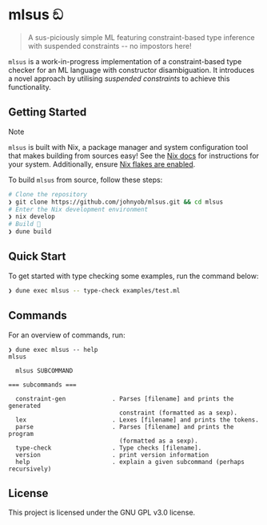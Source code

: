 # mlsus ඞ

> A sus-piciously simple ML featuring constraint-based type inference with suspended constraints -- no impostors here!

`mlsus` is a work-in-progress implementation of a constraint-based type checker for an ML language with constructor disambiguation. It introduces a novel approach by utilising *suspended constraints* to achieve this functionality.

## Getting Started

> [!NOTE]
> `mlsus` is built with Nix, a package manager and system configuration tool that makes building from sources easy! See the [Nix docs](https://nixos.org/download/) for instructions for your system. Additionally, ensure [Nix flakes are enabled](https://nixos.wiki/wiki/Flakes#Enable_flakes).


To build `mlsus` from source, follow these steps:
```sh
# Clone the repository
❯ git clone https://github.com/johnyob/mlsus.git && cd mlsus
# Enter the Nix development environment
❯ nix develop
# Build 🚀
❯ dune build
```

## Quick Start

To get started with type checking some examples, run the command below:
```sh
❯ dune exec mlsus -- type-check examples/test.ml
```

## Commands

For an overview of commands, run:
```
❯ dune exec mlsus -- help
mlsus                                 

  mlsus SUBCOMMAND

=== subcommands ===

  constraint-gen             . Parses [filename] and prints the generated
                               constraint (formatted as a sexp).
  lex                        . Lexes [filename] and prints the tokens.
  parse                      . Parses [filename] and prints the program
                               (formatted as a sexp).
  type-check                 . Type checks [filename].
  version                    . print version information
  help                       . explain a given subcommand (perhaps recursively)
```

## License 

This project is licensed under the GNU GPL v3.0 license.
